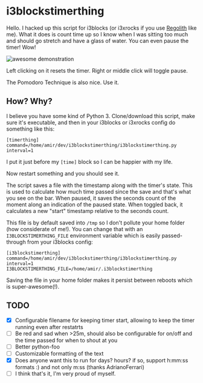 # i3blockstimerthing

Hello. I hacked up this script for i3blocks (or i3xrocks if you use [Regolith](https://regolith-linux.org) like me). What it does is count time up so I know when I was sitting too much and should go stretch and have a glass of water. You can even pause the timer! Wow!

![awesome demonstration](timer2.gif)

Left clicking on it resets the timer. Right or middle click will toggle pause.

The Pomodoro Technique is also nice. Use it.

## How? Why?

I believe you have some kind of Python 3.
Clone/download this script, make sure it's executable, and then in your i3blocks or i3xrocks config do something like this:

	[timerthing]
	command=/home/amir/dev/i3blockstimerthing/i3blockstimerthing.py
	interval=1

I put it just before my `[time]` block so I can be happier with my life.

Now restart something and you should see it.

The script saves a file with the timestamp along with the timer's state. This is used to calculate how much time passed since the save and that's what you see on the bar. When paused, it saves the seconds count of the moment along an indication of the paused state. When toggled back, it calculates a new "start" timestamp relative to the seconds count.

This file is by default saved into `/tmp` so I don't pollute your home folder (how considerate of me!). You can change that with an `I3BLOCKSTIMERTHING_FILE` environment variable which is easily passed-through from your i3blocks config:

	[i3blockstimerthing]
	command=/home/amir/dev/i3blockstimerthing/i3blockstimerthing.py
	interval=1
	I3BLOCKSTIMERTHING_FILE=/home/amir/.i3blockstimerthing

Saving the file in your home folder makes it persist between reboots which is super-awesome(!).

## TODO

 - [x] Configurable filename for keeping timer start, allowing to keep the timer running even after restatrts
 - [ ] Be red and sad when >25m, should also be configurable for on/off and the time passed for when to shout at you
 - [ ] Better python-foo
 - [ ] Customizable formatting of the text
 - [x] Does anyone want this to run for days? hours? if so, support h:mm:ss formats :) and not only m:ss (thanks AdrianoFerrari)
 - [ ] I think that's it, I'm very proud of myself.
